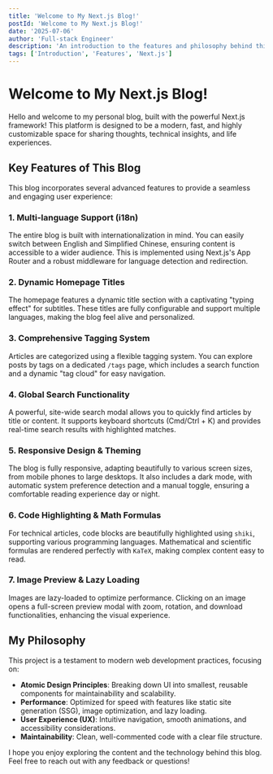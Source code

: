 ```yaml
---
title: 'Welcome to My Next.js Blog!'
postId: 'Welcome to My Next.js Blog!'
date: '2025-07-06'
author: 'Full-stack Engineer'
description: 'An introduction to the features and philosophy behind this modern blog.'
tags: ['Introduction', 'Features', 'Next.js']
---
```


# Welcome to My Next.js Blog!

Hello and welcome to my personal blog, built with the powerful Next.js framework! This platform is designed to be a modern, fast, and highly customizable space for sharing thoughts, technical insights, and life experiences.

## Key Features of This Blog

This blog incorporates several advanced features to provide a seamless and engaging user experience:

### 1. Multi-language Support (i18n)

The entire blog is built with internationalization in mind. You can easily switch between English and Simplified Chinese, ensuring content is accessible to a wider audience. This is implemented using Next.js's App Router and a robust middleware for language detection and redirection.

### 2. Dynamic Homepage Titles

The homepage features a dynamic title section with a captivating "typing effect" for subtitles. These titles are fully configurable and support multiple languages, making the blog feel alive and personalized.

### 3. Comprehensive Tagging System

Articles are categorized using a flexible tagging system. You can explore posts by tags on a dedicated `/tags` page, which includes a search function and a dynamic "tag cloud" for easy navigation.

### 4. Global Search Functionality

A powerful, site-wide search modal allows you to quickly find articles by title or content. It supports keyboard shortcuts (Cmd/Ctrl + K) and provides real-time search results with highlighted matches.

### 5. Responsive Design & Theming

The blog is fully responsive, adapting beautifully to various screen sizes, from mobile phones to large desktops. It also includes a dark mode, with automatic system preference detection and a manual toggle, ensuring a comfortable reading experience day or night.

### 6. Code Highlighting & Math Formulas

For technical articles, code blocks are beautifully highlighted using `shiki`, supporting various programming languages. Mathematical and scientific formulas are rendered perfectly with `KaTeX`, making complex content easy to read.

### 7. Image Preview & Lazy Loading

Images are lazy-loaded to optimize performance. Clicking on an image opens a full-screen preview modal with zoom, rotation, and download functionalities, enhancing the visual experience.

## My Philosophy

This project is a testament to modern web development practices, focusing on:

- **Atomic Design Principles**: Breaking down UI into smallest, reusable components for maintainability and scalability.
- **Performance**: Optimized for speed with features like static site generation (SSG), image optimization, and lazy loading.
- **User Experience (UX)**: Intuitive navigation, smooth animations, and accessibility considerations.
- **Maintainability**: Clean, well-commented code with a clear file structure.

I hope you enjoy exploring the content and the technology behind this blog. Feel free to reach out with any feedback or questions!

